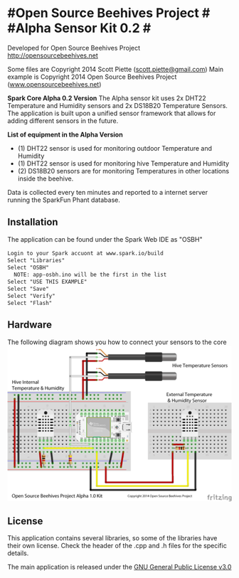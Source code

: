 #Open Source Beehives Project #
#Alpha Sensor Kit 0.2 #
====================================================

Developed for Open Source Beehives Project
http://opensourcebeehives.net

Some files are Copyright 2014 Scott Piette (scott.piette@gmail.com)
Main example is Copyright 2014 Open Source Beehives Project (www.opensourcebeehives.net)

**Spark Core Alpha 0.2 Version**
The Alpha sensor kit uses 2x DHT22 Temperature and Humidity sensors and 2x DS18B20 Temperature Sensors. The application is built upon a unified sensor framework that allows for adding different sensors in the future.

**List of equipment in the Alpha Version**

* (1) DHT22 sensor is used for monitoring outdoor Temperature and Humidity
* (1) DHT22 sensor is used for monitoring hive Temperature and Humidity
* (2) DS18B20 sensors are for monitoring Temperatures in other locations inside the beehive.

Data is collected every ten minutes and reported to a internet server running the SparkFun Phant database.

**Installation**
------------
The application can be found under the Spark Web IDE as "OSBH"

```
Login to your Spark accuont at www.spark.io/build
Select "Libraries"
Select "OSBH"
  NOTE: app-osbh.ino will be the first in the list
Select "USE THIS EXAMPLE"
Select "Save"
Select "Verify"
Select "Flash"
```

**Hardware**
--------
The following diagram shows you how to connect your sensors to the core
![alt tag](./OSBH_Wiring.png)

**License**
--------
This application contains several libraries, so some of the libraries have their own license.  Check the header of the .cpp and .h files for the specific details.

The main application is released under the [GNU General Public License v3.0](./LICENSE)

